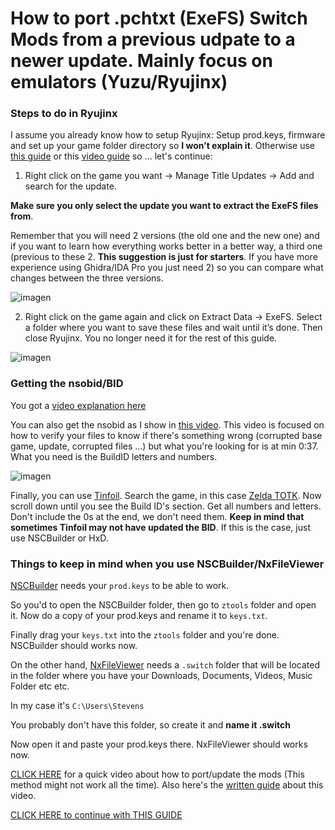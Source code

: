 # How to port .pchtxt (ExeFS) Switch Mods from a previous udpate to a newer update. Mainly focus on emulators (Yuzu/Ryujinx)

### Steps to do in Ryujinx

I assume you already know how to setup Ryujinx: Setup prod.keys, firmware and set up your game folder directory so **I won’t explain it**. Otherwise use [this guide](https://github.com/Abd-007/Switch-Emulators-Guide/blob/main/Ryujinx.md) or this [video guide](https://youtu.be/a3lqX176K0w?t=110) so ... let's continue:

1. Right click on the game you want -> Manage Title Updates -> Add and search for the update. 

**Make sure you only select the update you want to extract the ExeFS files from**.

Remember that you will need 2 versions (the old one and the new one) and if you want to learn how everything works better in a better way, a third one (previous to these 2. **This suggestion is just for starters**. If you have more experience using Ghidra/IDA Pro you just need 2) so you can compare what changes between the three versions.

![imagen](https://i.imgur.com/3mKaS0Q.png)

2. Right click on the game again and click on Extract Data ->  ExeFS. Select a folder where you want to save these files and wait until it’s done. Then close Ryujinx. You no longer need it for the rest of this guide.

![imagen](https://i.imgur.com/0yVpaDj.png)

### Getting the nsobid/BID

You got a [video explanation here](https://youtu.be/d1XWoEgAgrU)

You can also get the nsobid as I show in [this video](https://youtu.be/i3l_xezcaKw?si=QCgBn4ek9eWpDZ0S&t=37). This video is focused on how to verify your files to know if there's something wrong (corrupted base game, update, corrupted files ...) but what you're looking for is at min 0:37. What you need is the BuildID letters and numbers.

![imagen](https://i.imgur.com/qHoL0Cp.png)

Finally, you can use [Tinfoil](http://tinfoil.io/Title/). Search the game, in this case [Zelda TOTK](http://tinfoil.io/Title/0100F2C0115B6000). Now scroll down until you see the Build ID's section. Get all numbers and letters. Don't include the 0s at the end, we don't need them. **Keep in mind that sometimes Tinfoil may not have updated the BID**. If this is the case, just use NSCBuilder or HxD. 

### Things to keep in mind when you use NSCBuilder/NxFileViewer

[NSCBuilder](https://github.com/julesontheroad/NSC_BUILDER/releases) needs your `prod.keys` to be able to work. 

So you'd to open the NSCBuilder folder, then go to `ztools` folder and open it. Now do a copy of your prod.keys and rename it to `keys.txt`. 

Finally drag your `keys.txt` into the `ztools` folder and you're done. NSCBuilder should works now.

On the other hand, [NxFileViewer](https://github.com/Myster-Tee/NxFileViewer/releases) needs a `.switch` folder that will be located in the folder  where you have your Downloads, Documents, Videos, Music Folder etc etc.

In my case it's `C:\Users\Stevens`

You probably don't have this folder, so create it and **name it .switch**

Now open it and paste your prod.keys there. NxFileViewer should works now.

[CLICK HERE](https://youtu.be/jTJYpuG-9Ek?si=ZlOh9_rA2muqoj4C) for a quick video about how to port/update the mods (This method might not work all the time). Also here's the [written guide](https://github.com/StevensND/ghidra-port-mods-guide/tree/main/Code%20Updater%20for%20Nintendo%20Switch/Updating%20.pchtxt%20mods%20or%20cheats%20using%20this%20tool) about this video. 

[CLICK HERE to continue with THIS GUIDE](https://github.com/StevensND/ghidra-port-mods-guide/blob/main/Ghidra/SetupGhidra.md)
